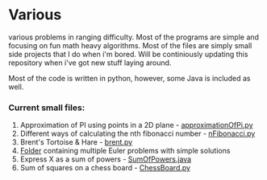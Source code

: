 # Various
various problems in ranging difficulty. Most of the programs are simple and focusing on fun math heavy algorithms. Most of the files are simply small side projects that I do when i'm bored. Will be continiously updating this repository when i've got new stuff laying around.

Most of the code is written in python, however, some Java is included as well.

### Current small files:

1) Approximation of PI using points in a 2D plane - [approximationOfPi.py](https://github.com/fr3632ho/Various/blob/master/src/approximationOfPi.py)
2) Different ways of calculating the nth fibonacci number - [nFibonacci.py](https://github.com/fr3632ho/Various/blob/master/src/nFibonacci.py)
3) Brent's Tortoise & Hare - [brent.py](https://github.com/fr3632ho/Various/blob/master/src/brent.py)
4) [Folder](https://github.com/fr3632ho/Various/tree/master/src/eulerproblems) containing multiple Euler problems with simple solutions
5) Express X as a sum of powers - [SumOfPowers.java](https://github.com/fr3632ho/Various/blob/master/src/SumOfPowers.java) 
6) Sum of squares on a chess board - [ChessBoard.py](https://github.com/fr3632ho/Various/blob/master/src/ChessBoard.py)
